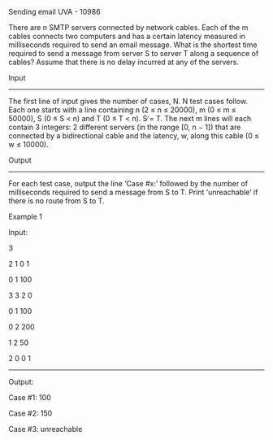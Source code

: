 Sending email UVA - 10986 

There are n SMTP servers connected by network cables. Each of the m cables connects two computers and has a certain latency measured in milliseconds required to send an email message. What
is the shortest time required to send a message from server S to server T along a sequence of cables?
Assume that there is no delay incurred at any of the servers.


Input

<hr>

The first line of input gives the number of cases, N. N test cases follow. Each one starts with a line
containing n (2 ≤ n ≤ 20000), m (0 ≤ m ≤ 50000), S (0 ≤ S < n) and T (0 ≤ T < n). S ̸= T. The
next m lines will each contain 3 integers: 2 different servers (in the range [0, n − 1]) that are connected
by a bidirectional cable and the latency, w, along this cable (0 ≤ w ≤ 10000).

Output

<hr>

For each test case, output the line ‘Case #x:’ followed by the number of milliseconds required to send
a message from S to T. Print ‘unreachable’ if there is no route from S to T.

Example 1

Input:

3

2 1 0 1

0 1 100

3 3 2 0

0 1 100

0 2 200

1 2 50

2 0 0 1



<hr>

Output:

Case #1: 100

Case #2: 150

Case #3: unreachable